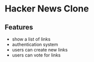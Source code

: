 # Hacker News Clone

## Features

- show a list of links
- authentication system
- users can create new links
- users can vote for links
